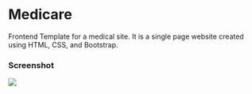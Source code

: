 # Medicare
Frontend Template for a medical site.
It is a single page website created using HTML, CSS, and Bootstrap.

### Screenshot
![](OUTPUT.png)
